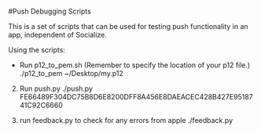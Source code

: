 
#Push Debugging Scripts


This is a set of scripts that can be used for testing push functionality in an app,
independent of Socialize.

Using the scripts:

 - Run p12_to_pem.sh <p12> (Remember to specify the location of your p12 file.)
    ./p12_to_pem ~/Desktop/my.p12

2) Run push.py <TOKEN>
    ./push.py FE66489F304DC75B8D6E8200DFF8A456E8DAEACEC428B427E9518741C92C6660

3) run feedback.py to check for any errors from apple
    ./feedback.py
